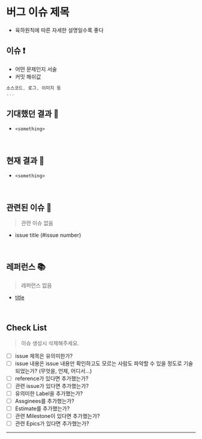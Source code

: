 # 버그 이슈 제목

- 육하원칙에 따른 자세한 설명일수록 좋다

## 이슈 ❗️

- 어떤 문제인지 서술
- 커밋 해쉬값

```javascript
소스코드, 로그, 이미지 등
...
```

## 기대했던 결과 🥰

- `<something>`

<br>

## 현재 결과 🤭

- `<something>`

<br>

## 관련된 이슈 📎

> 관련 이슈 없음

- issue title (#issue number)

<br>

## 레퍼런스 📚

> 레퍼런스 없음

- [title](link)

<br>

## Check List

> 이슈 생성시 삭제해주세요.

- [ ] issue 제목은 유의미한가?
- [ ] issue 내용은 issue 내용만 확인하고도 모르는 사람도 파악할 수 있을 정도로 기술되었는가? (무엇을, 언제, 어디서...)
- [ ] reference가 있다면 추가했는가?
- [ ] 관련 issue가 있다면 추가했는가?
- [ ] 유의미한 Label을 추가했는가?
- [ ] Assginees를 추가했는가?
- [ ] Estimate를 추가했는가?
- [ ] 관련 Milestone이 있다면 추가했는가?
- [ ] 관련 Epics가 있다면 추가했는가?

---
